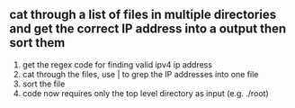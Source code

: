 ## cat through a list of files in multiple directories and get the correct IP address into a output then sort them ##  
1. get the regex code for finding valid ipv4 ip address  
2. cat through the files, use | to grep the IP addresses into one file  
3. sort the file  
4. code now requires only the top level directory as input (e.g. ./root)